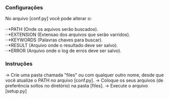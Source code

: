 ### Configurações

No arquivo [conf.py] você pode alterar o:<br/><br/>
⋅⋅*PATH (Onde os aquivos serão buscados).<br/>
⋅⋅*EXTENSION (Extensao dos arquivos que serão varridos).<br/>
⋅⋅*KEYWORDS (Palavras chaves para buscar).<br/>
⋅⋅*RESULT (Arquivo onde o resultado deve ser salvo).<br/>
⋅⋅*ERROR (Arquivo onde o log de erros deve ser salvo).<br/>

### Instruções

-> Crie uma pasta chamada "files" ou com qualquer outro nome, desde que você atualize o PATH no arquivo [conf.py].
-> Coloque os seus arquivos (de preferência soltos no diretório) na pasta [files].
-> Execute o arquivo [setup.py]